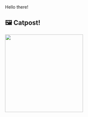 Hello there!



## 🖼️ Catpost!

<sub>
    <img src="https://cdn2.thecatapi.com/images/d3d.png" height="256">
</sub>

